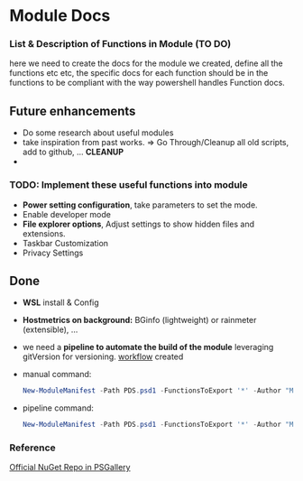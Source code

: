 # Module Docs

### List & Description of Functions in Module (TO DO)
here we need to create the docs for the module we created, define all the functions etc etc, the specific docs for each function should be in the functions to be compliant with the way powershell handles Function docs.

## Future enhancements

- Do some research about useful modules
- take inspiration from past works. => Go Through/Cleanup all old scripts, add to github, ... **CLEANUP**
- 

### TODO: Implement these useful functions into module

- **Power setting configuration**, take parameters to set the mode.
- Enable developer mode
- **File explorer options**, Adjust settings to show hidden files and extensions.
- Taskbar Customization
- Privacy Settings



## Done

- **WSL** install & Config

- **Hostmetrics on background:** BGinfo (lightweight) or rainmeter (extensible), ...

- we need a **pipeline to automate the build of the module** leveraging gitVersion for versioning. [workflow](./../../.github/workflows/publish-ps-module.yaml)  created

- manual command:
    ````powershell
    New-ModuleManifest -Path PDS.psd1 -FunctionsToExport '*' -Author "MKTHEPLUGG" -Description 'Personal Deploy Script' -CompanyName 'meti.pro'
    ````
  
- pipeline command:
    ````powershell
    New-ModuleManifest -Path PDS.psd1 -FunctionsToExport '*' -Author "MKTHEPLUGG" -Description 'Personal Deploy Script' -CompanyName 'meti.pro'
    ````
  

### Reference

[Official NuGet Repo in PSGallery](https://www.powershellgallery.com/packages/PDS/)